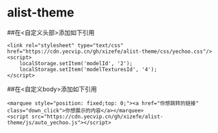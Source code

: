 # alist-theme



##在<自定义头部>添加如下引用

```
<link rel="stylesheet" type="text/css" href="https://cdn.yecvip.cn/gh/xizefe/alist-theme/css/yechoo.css"/>
<script>
	localStorage.setItem('modelId', '2');
	localStorage.setItem('modelTexturesId', '4');
</script>
```
##在<自定义body>添加如下引用


```
<marquee style="position: fixed;top: 0;"><a href="你想跳转的链接" class="down_click">你想展示的内容</a></marquee>
<script src="https://cdn.yecvip.cn/gh/xizefe/alist-theme/js/auto_yechoo.js"></script>
```
